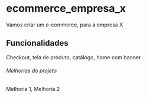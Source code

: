 # ecommerce_empresa_x

Vamos criar um e-commerce, para a empresa X

## Funcionalidades

Checkout, tela de produto, catálogo, home com banner


###### Melhorias do projeto

Melhoria 1, Melhoria 2
